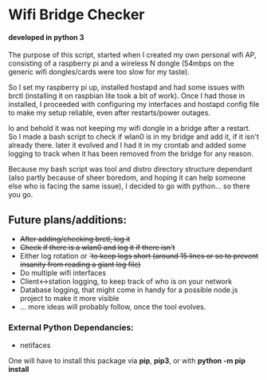 # Wifi Bridge Checker
#### developed in python 3
The purpose of this script, started when I created my own personal wifi AP, consisting of a raspberry pi and a wireless N dongle (54mbps on the generic wifi dongles/cards were too slow for my taste).

So I set my raspberry pi up, installed hostapd and had some issues with brctl (installing it on raspbian lite took a bit of work). 
Once I had those in installed, I proceeded with configuring my interfaces and hostapd config file to make my setup reliable, even after restarts/power outages.

lo and behold it was not keeping my wifi dongle in a bridge after a restart. So I made a bash script to check if wlan0 is in my bridge and add it, if it isn't already there. 
later it evolved and I had it in my crontab and added some logging to track when it has been removed from the bridge for any reason.

Because my bash script was tool and distro directory structure dependant (also partly because of sheer boredom, and hoping it can help someone else who is facing the same issue), I decided to go with python... so there you go.

## Future plans/additions:
* ~~After adding/checking brctl, log it~~
* ~~Check if there is a wlan0 and log it if there isn't~~
* Either log rotation or ~~`to keep logs short (around 15 lines or so to prevent insanity from reading a giant log file)~~
* Do multiple wifi interfaces
* Client<->station logging, to keep track of who is on your network
* Database logging, that might come in handy for a possible node.js project to make it more visible
* ... more ideas will probably follow, once the tool evolves.

### External Python Dependancies:
* netifaces

One will have to install this package via __pip__, __pip3__, or with __python -m pip install__
